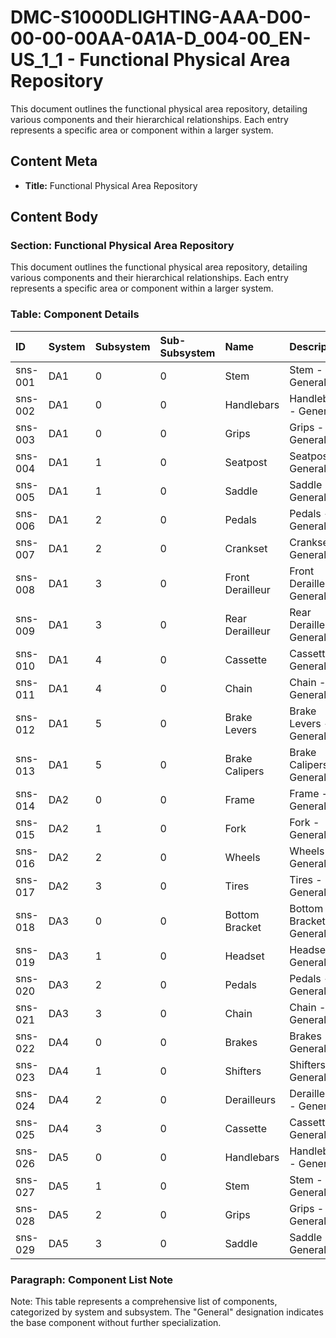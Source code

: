 # DMC-S1000DLIGHTING-AAA-D00-00-00-00AA-0A1A-D_004-00_EN-US_1_1 - Functional Physical Area Repository

This document outlines the functional physical area repository, detailing various components and their hierarchical relationships. Each entry represents a specific area or component within a larger system.

## Content Meta

*   **Title:** Functional Physical Area Repository

## Content Body

### Section: Functional Physical Area Repository

This document outlines the functional physical area repository, detailing various components and their hierarchical relationships. Each entry represents a specific area or component within a larger system.

### Table: Component Details

| ID      | System | Subsystem | Sub-Subsystem | Name        | Description    |
| :------ | :----- | :-------- | :------------ | :---------- | :------------- |
| sns-001 | DA1    | 0         | 0             | Stem        | Stem - General |
| sns-002 | DA1    | 0         | 0             | Handlebars  | Handlebars - General |
| sns-003 | DA1    | 0         | 0             | Grips       | Grips - General |
| sns-004 | DA1    | 1         | 0             | Seatpost    | Seatpost - General |
| sns-005 | DA1    | 1         | 0             | Saddle      | Saddle - General |
| sns-006 | DA1    | 2         | 0             | Pedals      | Pedals - General |
| sns-007 | DA1    | 2         | 0             | Crankset    | Crankset - General |
| sns-008 | DA1    | 3         | 0             | Front Derailleur | Front Derailleur - General |
| sns-009 | DA1    | 3         | 0             | Rear Derailleur | Rear Derailleur - General |
| sns-010 | DA1    | 4         | 0             | Cassette    | Cassette - General |
| sns-011 | DA1    | 4         | 0             | Chain       | Chain - General |
| sns-012 | DA1    | 5         | 0             | Brake Levers | Brake Levers - General |
| sns-013 | DA1    | 5         | 0             | Brake Calipers | Brake Calipers - General |
| sns-014 | DA2    | 0         | 0             | Frame       | Frame - General |
| sns-015 | DA2    | 1         | 0             | Fork        | Fork - General |
| sns-016 | DA2    | 2         | 0             | Wheels      | Wheels - General |
| sns-017 | DA2    | 3         | 0             | Tires       | Tires - General |
| sns-018 | DA3    | 0         | 0             | Bottom Bracket | Bottom Bracket - General |
| sns-019 | DA3    | 1         | 0             | Headset     | Headset - General |
| sns-020 | DA3    | 2         | 0             | Pedals      | Pedals - General |
| sns-021 | DA3    | 3         | 0             | Chain       | Chain - General |
| sns-022 | DA4    | 0         | 0             | Brakes      | Brakes - General |
| sns-023 | DA4    | 1         | 0             | Shifters    | Shifters - General |
| sns-024 | DA4    | 2         | 0             | Derailleurs | Derailleurs - General |
| sns-025 | DA4    | 3         | 0             | Cassette    | Cassette - General |
| sns-026 | DA5    | 0         | 0             | Handlebars  | Handlebars - General |
| sns-027 | DA5    | 1         | 0             | Stem        | Stem - General |
| sns-028 | DA5    | 2         | 0             | Grips       | Grips - General |
| sns-029 | DA5    | 3         | 0             | Saddle      | Saddle - General |

### Paragraph: Component List Note

Note: This table represents a comprehensive list of components, categorized by system and subsystem. The "General" designation indicates the base component without further specialization.